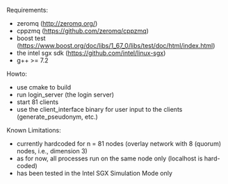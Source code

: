 Requirements:
  * zeromq (http://zeromq.org/)
  * cppzmq (https://github.com/zeromq/cppzmq)
  * boost test (https://www.boost.org/doc/libs/1_67_0/libs/test/doc/html/index.html)
  * the intel sgx sdk (https://github.com/intel/linux-sgx)
  * g++ >= 7.2

Howto:
  * use cmake to build
  * run login_server (the login server)
  * start 81 clients
  * use the client\_interface binary for user input to the clients (generate_pseudonym, etc.)


Known Limitations:
  * currently hardcoded for n = 81 nodes (overlay network with 8 (quorum) nodes, i.e., dimension 3)
  * as for now, all processes run on the same node only (localhost is hard-coded)
  * has been tested in the Intel SGX Simulation Mode only
